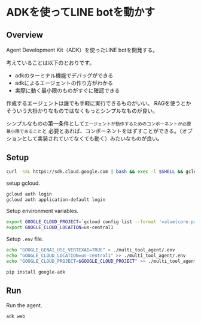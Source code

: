 # ADKを使ってLINE botを動かす

## Overview

Agent Development Kit（ADK）を使ったLINE botを開発する。

考えていることは以下のとおりです。

- adkのターミナル機能でデバッグができる
- adkによるエージェントの作り方がわかる
- 実際に動く最小限のものがすぐに確認できる

作成するエージェントは誰でも手軽に実行できるものがいい。
RAGを使うとかそういう大掛かりなものではなくもっとシンプルなものが良い。

シンプルなものの第一条件として`エージェントが動作するためのコンポーネントが必要最小限であること`と
必要とあれば、コンポーネントをはずすことができる。（オプションとして実装されていてなくても動く）みたいなものが良い。

## Setup

```bash
curl -sSL https://sdk.cloud.google.com | bash && exec -l $SHELL && gcloud init
```

setup gcloud.

```bash
gcloud auth login
gcloud auth application-default login
```

Setup environment variables.

```bash
export GOOGLE_CLOUD_PROJECT=`gcloud config list --format 'value(core.project)'`
export GOOGLE_CLOUD_LOCATION=us-central1
```

Setup `.env` file.

```bash
echo "GOOGLE_GENAI_USE_VERTEXAI=TRUE" > ./multi_tool_agent/.env
echo "GOOGLE_CLOUD_LOCATION=us-central1" >> ./multi_tool_agent/.env
echo "GOOGLE_CLOUD_PROJECT=$GOOGLE_CLOUD_PROJECT" >> ./multi_tool_agent/.env
```

```bash
pip install google-adk
```

## Run

Run the agent.

```bash
adk web
```
